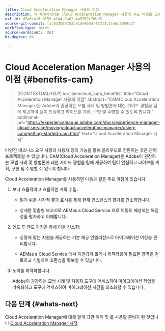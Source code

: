 ```yaml
---
title: Cloud Acceleration Manager 사용의 이점
description: 이 페이지에서는 Cloud Acceleration Manager 사용의 주요 이점을 조명합니다.
exl-id: d7a6c4f6-0f50-4f44-8a62-4a5769c76bd5
source-git-commit: fac037b59753ba1de960df47311c1febc2059d27
workflow-type: tm+mt
source-wordcount: '261'
ht-degree: 0%

---
```


# Cloud Acceleration Manager 사용의 이점 {#benefits-cam}

>[!CONTEXTUALHELP]
>id="aemcloud_cam_benefits"
>title="Cloud Acceleration Manager 사용의 이점"
>abstract="CAM(Cloud Acceleration Manager)은 Adobe이 권장하는 모범 사례 및 방법론에 대한 가이드 경험을 팀에 제공하여 팀이 안심하고 라이브를 계획, 구현 및 수행할 수 있도록 합니다."
>additional-url="https://experienceleague.adobe.com/docs/experience-manager-cloud-service/moving/cloud-acceleration-manager/using-cam/getting-started-cam.html" text="Cloud Acceleration Manager 시작"

다양한 비즈니스 요구 사항과 사용자 정의 기능을 통해 클라우드로 전환하는 것은 관련 프로젝트일 수 있습니다. CAM(Cloud Acceleration Manager)은 Adobe이 권장하는 모범 사례 및 방법론에 대한 가이드 경험을 팀에 제공하여 팀이 안심하고 라이브를 계획, 구현 및 수행할 수 있도록 합니다.

Cloud Acceleration Manager를 사용하면 다음과 같은 주요 이점이 있습니다.

1. 보다 효율적이고 효율적인 계획 수립:

   * 읽기 쉬운 시각적 결과 표시를 통해 현재 인스턴스의 평가를 간소화합니다.

   * 상세한 맞춤형 보고서로 AEMas a Cloud Service 으로 이동의 예상되는 복잡성을 평가하고 이해합니다.

1. 엔드 투 엔드 지침을 통해 이동 간소화:

   * 상황에 맞는 지원을 제공하는 기본 제공 인텔리전스로 마이그레이션 여정을 관리합니다.

   * AEMas a Cloud Service 에서 지원되지 않거나 리팩터링이 필요한 영역을 검토하고 식별하여 호환성을 확보할 수 있습니다.

1. 노력을 최적화합니다.

   Adobe이 권장하는 모범 사례 및 자동화 도구에 액세스하여 마이그레이션 작업을 가속화하고 도구에 액세스하여 마이그레이션 시간을 최소화할 수 있습니다.

## 다음 단계 {#whats-next}

Cloud Acceleration Manager에 대해 알게 되면 이제 및 를 사용할 준비가 된 것입니다 [Cloud Acceleration Manager 시작](https://experienceleague.adobe.com/docs/experience-manager-cloud-service/moving/cloud-acceleration-manager/using-cam/getting-started-cam.html?lang=en).
